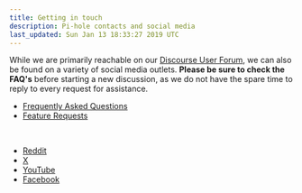 ```yaml
---
title: Getting in touch
description: Pi-hole contacts and social media
last_updated: Sun Jan 13 18:33:27 2019 UTC
---
```


While we are primarily reachable on our [Discourse User Forum](https://discourse.pi-hole.net/), we can also be found on a variety of social media outlets. **Please be sure to check the FAQ's** before starting a new discussion, as we do not have the spare time to reply to every request for assistance.

- [Frequently Asked Questions](https://discourse.pi-hole.net/c/faqs)
- [Feature Requests](https://discourse.pi-hole.net/c/feature-requests?order=votes)

<br>

- [Reddit](https://www.reddit.com/r/pihole/)
- [X](https://twitter.com/The_Pi_Hole)
- [YouTube](https://www.youtube.com/channel/UCT5kq9w0wSjogzJb81C9U0w)
- [Facebook](https://www.facebook.com/ThePiHole/)
